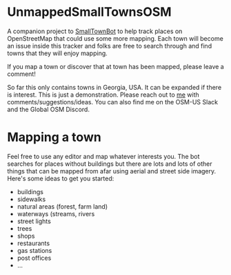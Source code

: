 # UnmappedSmallTownsOSM
A companion project to [SmallTownBot](https://en.osm.town/@SmallTownUSA) to help track places on OpenStreetMap that could use some more mapping. Each town will become an issue inside this tracker and folks are free to search through and find towns that they will enjoy mapping.

If you map a town or discover that at town has been mapped, please leave a comment!

So far this only contains towns in Georgia, USA. It can be expanded if there is interest. This is just a demonstration. Please reach out to [me](https://en.osm.town/@watmildon) with comments/suggestions/ideas. You can also find me on the OSM-US Slack and the Global OSM Discord.

# Mapping a town
Feel free to use any editor and map whatever interests you. The bot searches for places without buildings but there are lots and lots of other things that can be mapped from afar using aerial and street side imagery. Here's some ideas to get you started:

* buildings
* sidewalks
* natural areas (forest, farm land)
* waterways (streams, rivers
* street lights
* trees
* shops
* restaurants
* gas stations
* post offices
* ...
